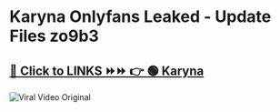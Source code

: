 
 # Karyna Onlyfans Leaked - Update Files zo9b3

## <h2><a href="https://clipsfans.com/Karyna&ref=git">🔗 Click to LINKS ⏩⏩ 👉 🟢 Karyna </a></h2>

<a href="https://clipsfans.com/Karyna&ref=git" rel="nofollow" data-target="animated-image.originalLink"><img src="https://i.ibb.co.com/xMMVF88/686577567.gif" alt="Viral Video Original" style="max-width: 100%; display: inline-block;" data-target="animated-image.originalImage"></a>

